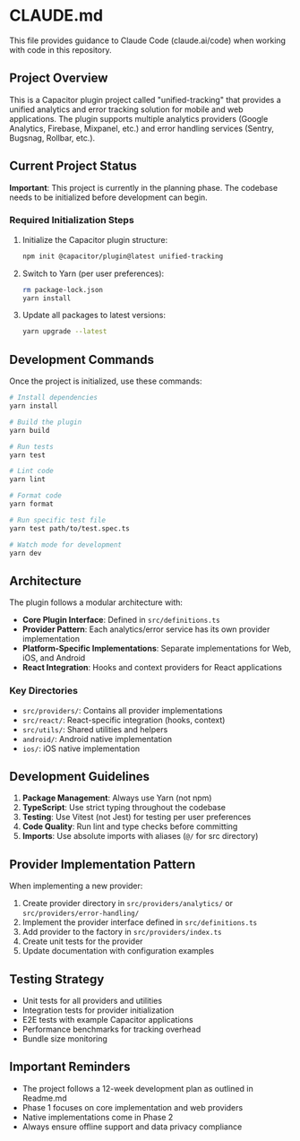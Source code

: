 # CLAUDE.md

This file provides guidance to Claude Code (claude.ai/code) when working with code in this repository.

## Project Overview

This is a Capacitor plugin project called "unified-tracking" that provides a unified analytics and error tracking solution for mobile and web applications. The plugin supports multiple analytics providers (Google Analytics, Firebase, Mixpanel, etc.) and error handling services (Sentry, Bugsnag, Rollbar, etc.).

## Current Project Status

**Important**: This project is currently in the planning phase. The codebase needs to be initialized before development can begin.

### Required Initialization Steps

1. Initialize the Capacitor plugin structure:

   ```bash
   npm init @capacitor/plugin@latest unified-tracking
   ```

2. Switch to Yarn (per user preferences):

   ```bash
   rm package-lock.json
   yarn install
   ```

3. Update all packages to latest versions:
   ```bash
   yarn upgrade --latest
   ```

## Development Commands

Once the project is initialized, use these commands:

```bash
# Install dependencies
yarn install

# Build the plugin
yarn build

# Run tests
yarn test

# Lint code
yarn lint

# Format code
yarn format

# Run specific test file
yarn test path/to/test.spec.ts

# Watch mode for development
yarn dev
```

## Architecture

The plugin follows a modular architecture with:

- **Core Plugin Interface**: Defined in `src/definitions.ts`
- **Provider Pattern**: Each analytics/error service has its own provider implementation
- **Platform-Specific Implementations**: Separate implementations for Web, iOS, and Android
- **React Integration**: Hooks and context providers for React applications

### Key Directories

- `src/providers/`: Contains all provider implementations
- `src/react/`: React-specific integration (hooks, context)
- `src/utils/`: Shared utilities and helpers
- `android/`: Android native implementation
- `ios/`: iOS native implementation

## Development Guidelines

1. **Package Management**: Always use Yarn (not npm)
2. **TypeScript**: Use strict typing throughout the codebase
3. **Testing**: Use Vitest (not Jest) for testing per user preferences
4. **Code Quality**: Run lint and type checks before committing
5. **Imports**: Use absolute imports with aliases (`@/` for src directory)

## Provider Implementation Pattern

When implementing a new provider:

1. Create provider directory in `src/providers/analytics/` or `src/providers/error-handling/`
2. Implement the provider interface defined in `src/definitions.ts`
3. Add provider to the factory in `src/providers/index.ts`
4. Create unit tests for the provider
5. Update documentation with configuration examples

## Testing Strategy

- Unit tests for all providers and utilities
- Integration tests for provider initialization
- E2E tests with example Capacitor applications
- Performance benchmarks for tracking overhead
- Bundle size monitoring

## Important Reminders

- The project follows a 12-week development plan as outlined in Readme.md
- Phase 1 focuses on core implementation and web providers
- Native implementations come in Phase 2
- Always ensure offline support and data privacy compliance
